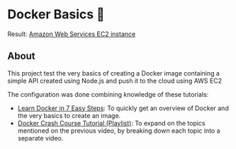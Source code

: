 # Docker Basics 🥉

Result: [Amazon Web Services EC2 instance](http://16.16.156.222:8000/)

## About

This project test the very basics of creating a Docker image containing a simple API created using Node.js and push it to the cloud using AWS EC2

The configuration was done combining knowledge of these tutorials:

- [Learn Docker in 7 Easy Steps](https://www.youtube.com/watch?v=gAkwW2tuIqE): To quickly get an overview of Docker and the very basics to create an image.
- [Docker Crash Course Tutorial (Playlist)](https://www.youtube.com/watch?v=31ieHmcTUOk&list=PL4cUxeGkcC9hxjeEtdHFNYMtCpjNBm3h7): To expand on the topics mentioned on the previous video, by breaking down each topic into a separate video.
